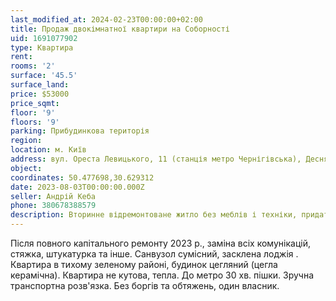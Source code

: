 ```yaml
---
last_modified_at: 2024-02-23T00:00:00+02:00
title: Продаж двокімнатної квартири на Соборності
uid: 1691077902
type: Квартира
rent:
rooms: '2'
surface: '45.5'
surface_land:
price: $53000
price_sqmt:
floor: '9'
floors: '9'
parking: Прибудинкова територія
region:
location: м. Київ
address: вул. Ореста Левицького, 11 (станція метро Чернігівська), Деснянський район
object:
coordinates: 50.477698,30.629312
date: 2023-08-03T00:00:00.000Z
seller: Андрій Кеба
phone: 380678388579
description: Вторинне відремонтоване житло без меблів і техніки, придатне для проживання
---
```


Після повного капітального ремонту 2023 р., заміна всіх комунікацій, стяжка, штукатурка та інше. Санвузол сумісний, засклена лоджія . Квартира в тихому зеленому районі, будинок цегляний (цегла керамічна). Квартира не кутова, тепла. До метро 30 хв. пішки. Зручна транспортна розв'язка. Без боргів та обтяжень, один власник.
